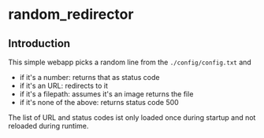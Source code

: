 # random_redirector
## Introduction

This simple webapp picks a random line from the `./config/config.txt` and
- if it's a number: returns that as status code
- if it's an URL: redirects to it
- if it's a filepath: assumes it's an image returns the file
- if it's none of the above: returns status code 500

The list of URL and status codes ist only loaded once during startup and not reloaded during runtime.